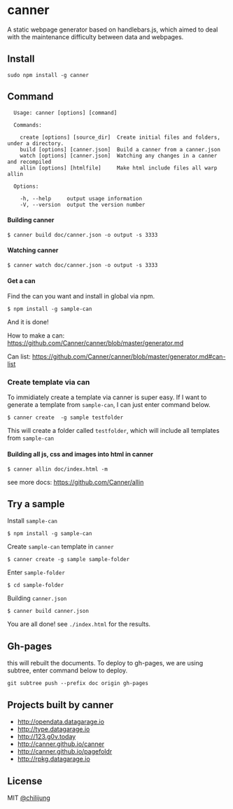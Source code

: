 # canner

A static webpage generator based on handlebars.js, which aimed to deal with the maintenance difficulty between data and webpages.

## Install

```
sudo npm install -g canner
```

## Command

```
  Usage: canner [options] [command]

  Commands:

    create [options] [source_dir]  Create initial files and folders, under a directory.
    build [options] [canner.json]  Build a canner from a canner.json
    watch [options] [canner.json]  Watching any changes in a canner and recompiled
    allin [options] [htmlfile]     Make html include files all warp allin

  Options:

    -h, --help     output usage information
    -V, --version  output the version number
```


#### Building canner

```
$ canner build doc/canner.json -o output -s 3333
```


#### Watching canner

```
$ canner watch doc/canner.json -o output -s 3333
```

#### Get a can

Find the can you want and install in global via npm.

```
$ npm install -g sample-can
```

And it is done!

How to make a can: https://github.com/Canner/canner/blob/master/generator.md

Can list: https://github.com/Canner/canner/blob/master/generator.md#can-list

### Create template via can

To immidiately create a template via canner is super easy. If I want to generate a template from `sample-can`, I can just enter command below.

```
$ canner create  -g sample testfolder
```

This will create a folder called `testfolder`, which will include all templates from `sample-can`

#### Building all js, css and images into html in canner


```
$ canner allin doc/index.html -m
```

see more docs: https://github.com/Canner/allin

## Try a sample

Install `sample-can`

```
$ npm install -g sample-can
```

Create `sample-can` template in `canner`

```
$ canner create -g sample sample-folder
```

Enter `sample-folder`

```
$ cd sample-folder
```

Building `canner.json`

```
$ canner build canner.json
```

You are all done! see `./index.html` for the results.



## Gh-pages


this will rebuilt the documents. To deploy to gh-pages, we are using subtree, enter command below to deploy.

```
git subtree push --prefix doc origin gh-pages
```

## Projects built by canner

- http://opendata.datagarage.io
- http://type.datagarage.io
- http://123.g0v.today
- http://canner.github.io/canner
- http://canner.github.io/pagefoldr
- http://rpkg.datagarage.io



## License

MIT [@chilijung](http://github.com/chilijung)
